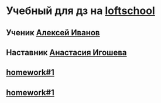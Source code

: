 Учебный для дз на [loftschool](https://loftschool.com/)
=====================
Ученик [Алексей Иванов](https://vk.com/dragin_bld)
-
Наставник  [Анастасия Игошева](https://vk.com/igosh)
-
[homework#1]()
-
[homework#1]()
-
